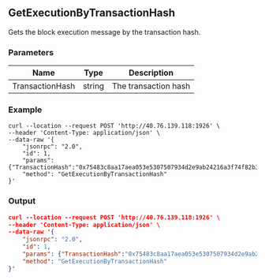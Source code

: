 ## GetExecutionByTransactionHash

Gets the block execution message by the transaction hash.

### Parameters

| Name         | Type   | Description       |
| ---------------- | -------------- | ------- |
| TransactionHash    | string | The transaction hash |

### Example
```shell
curl --location --request POST 'http://40.76.139.118:1926' \
--header 'Content-Type: application/json' \
--data-raw '{
    "jsonrpc": "2.0",
    "id": 1,
    "params": {"TransactionHash":"0x75483c8aa17aea053e5307507934d2e9ab24216a3f74f82b32cbdf7e16b74e6f"},
    "method": "GetExecutionByTransactionHash"
}'
```

### Output

```json
curl --location --request POST 'http://40.76.139.118:1926' \
--header 'Content-Type: application/json' \
--data-raw '{
    "jsonrpc": "2.0",
    "id": 1,
    "params": {"TransactionHash":"0x75483c8aa17aea053e5307507934d2e9ab24216a3f74f82b32cbdf7e16b74e6f"},
    "method": "GetExecutionByTransactionHash"
}'
```



